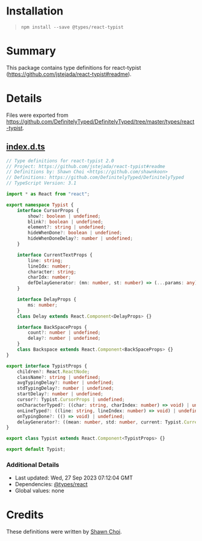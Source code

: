 # Installation
> `npm install --save @types/react-typist`

# Summary
This package contains type definitions for react-typist (https://github.com/jstejada/react-typist#readme).

# Details
Files were exported from https://github.com/DefinitelyTyped/DefinitelyTyped/tree/master/types/react-typist.
## [index.d.ts](https://github.com/DefinitelyTyped/DefinitelyTyped/tree/master/types/react-typist/index.d.ts)
````ts
// Type definitions for react-typist 2.0
// Project: https://github.com/jstejada/react-typist#readme
// Definitions by: Shawn Choi <https://github.com/shawnkoon>
// Definitions: https://github.com/DefinitelyTyped/DefinitelyTyped
// TypeScript Version: 3.1

import * as React from "react";

export namespace Typist {
    interface CursorProps {
        show?: boolean | undefined;
        blink?: boolean | undefined;
        element?: string | undefined;
        hideWhenDone?: boolean | undefined;
        hideWhenDoneDelay?: number | undefined;
    }

    interface CurrentTextProps {
        line: string;
        lineIdx: number;
        character: string;
        charIdx: number;
        defDelayGenerator: (mn: number, st: number) => (...params: any) => number;
    }

    interface DelayProps {
        ms: number;
    }
    class Delay extends React.Component<DelayProps> {}

    interface BackSpaceProps {
        count?: number | undefined;
        delay?: number | undefined;
    }
    class Backspace extends React.Component<BackSpaceProps> {}
}

export interface TypistProps {
    children?: React.ReactNode;
    className?: string | undefined;
    avgTypingDelay?: number | undefined;
    stdTypingDelay?: number | undefined;
    startDelay?: number | undefined;
    cursor?: Typist.CursorProps | undefined;
    onCharacterTyped?: ((char: string, charIndex: number) => void) | undefined;
    onLineTyped?: ((line: string, lineIndex: number) => void) | undefined;
    onTypingDone?: (() => void) | undefined;
    delayGenerator?: ((mean: number, std: number, current: Typist.CurrentTextProps) => number) | undefined;
}

export class Typist extends React.Component<TypistProps> {}

export default Typist;

````

### Additional Details
 * Last updated: Wed, 27 Sep 2023 07:12:04 GMT
 * Dependencies: [@types/react](https://npmjs.com/package/@types/react)
 * Global values: none

# Credits
These definitions were written by [Shawn Choi](https://github.com/shawnkoon).
